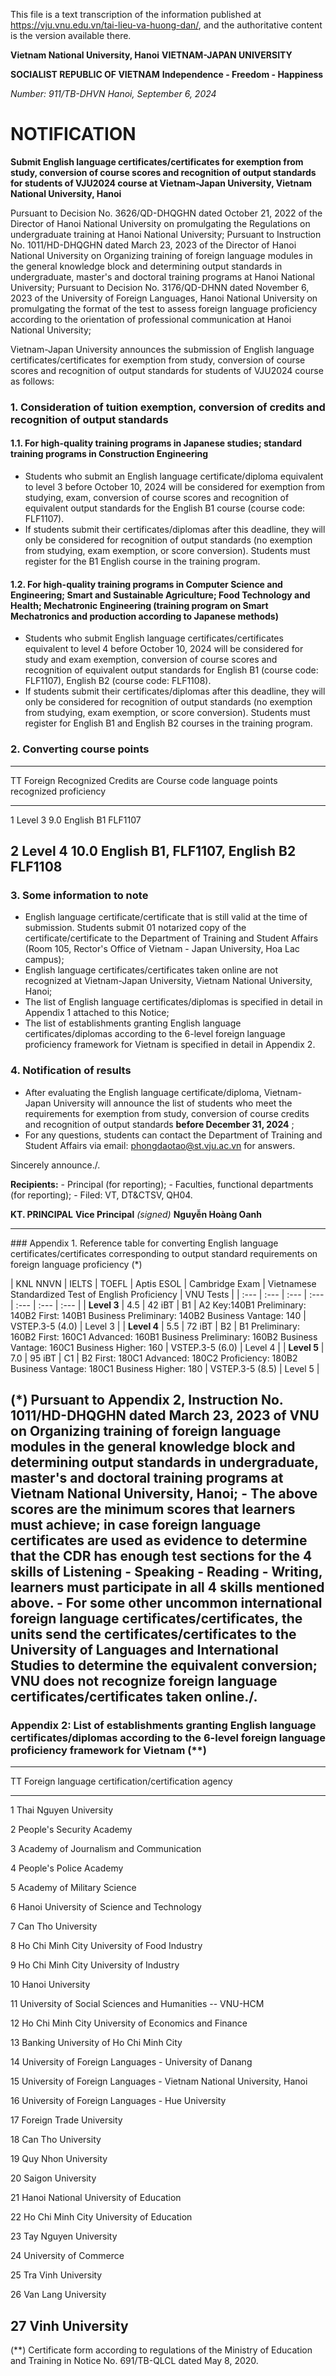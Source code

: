 This file is a text transcription of the information published at https://vju.vnu.edu.vn/tai-lieu-va-huong-dan/, and the authoritative content is the version available there.

**Vietnam National University, Hanoi** **VIETNAM-JAPAN UNIVERSITY**

**SOCIALIST REPUBLIC OF VIETNAM** **Independence - Freedom - Happiness**

*Number: 911/TB-DHVN* *Hanoi, September 6, 2024*

# NOTIFICATION

**Submit English language certificates/certificates for exemption from
study, conversion of course scores and recognition of output standards
for students of VJU2024 course at Vietnam-Japan University, Vietnam
National University, Hanoi**

Pursuant to Decision No. 3626/QD-DHQGHN dated October 21, 2022 of the
Director of Hanoi National University on promulgating the Regulations on
undergraduate training at Hanoi National University; Pursuant to
Instruction No. 1011/HD-DHQGHN dated March 23, 2023 of the Director of
Hanoi National University on Organizing training of foreign language
modules in the general knowledge block and determining output standards
in undergraduate, master\'s and doctoral training programs at Hanoi
National University; Pursuant to Decision No. 3176/QD-DHNN dated
November 6, 2023 of the University of Foreign Languages, Hanoi National
University on promulgating the format of the test to assess foreign
language proficiency according to the orientation of professional
communication at Hanoi National University;

Vietnam-Japan University announces the submission of English language
certificates/certificates for exemption from study, conversion of course
scores and recognition of output standards for students of VJU2024
course as follows:

### 1. Consideration of tuition exemption, conversion of credits and recognition of output standards

#### 1.1. For high-quality training programs in Japanese studies; standard training programs in Construction Engineering

- Students who submit an English language certificate/diploma equivalent
  to level 3 before October 10, 2024 will be considered for exemption
  from studying, exam, conversion of course scores and recognition of
  equivalent output standards for the English B1 course (course code:
  FLF1107).
- If students submit their certificates/diplomas after this deadline,
  they will only be considered for recognition of output standards (no
  exemption from studying, exam exemption, or score conversion).
  Students must register for the B1 English course in the training
  program.

#### 1.2. For high-quality training programs in Computer Science and Engineering; Smart and Sustainable Agriculture; Food Technology and Health; Mechatronic Engineering (training program on Smart Mechatronics and production according to Japanese methods)

- Students who submit English language certificates/certificates
  equivalent to level 4 before October 10, 2024 will be considered for
  study and exam exemption, conversion of course scores and recognition
  of equivalent output standards for English B1 (course code: FLF1107),
  English B2 (course code: FLF1108).
- If students submit their certificates/diplomas after this deadline,
  they will only be considered for recognition of output standards (no
  exemption from studying, exam exemption, or score conversion).
  Students must register for English B1 and English B2 courses in the
  training program.

### 2. Converting course points

  --------------------------------------------------------------
  TT        Foreign       Recognized   Credits are  Course code
            language      points       recognized
            proficiency
  --------- ------------- ------------ ------------ ------------
  1         Level 3       9.0          English B1   FLF1107

  2         Level 4       10.0         English B1,  FLF1107,
                                       English B2   FLF1108
  --------------------------------------------------------------

### 3. Some information to note

- English language certificate/certificate that is still valid at the
  time of submission. Students submit 01 notarized copy of the
  certificate/certificate to the Department of Training and Student
  Affairs (Room 105, Rector\'s Office of Vietnam - Japan University, Hoa
  Lac campus);
- English language certificates/certificates taken online are not
  recognized at Vietnam-Japan University, Vietnam National University,
  Hanoi;
- The list of English language certificates/diplomas is specified in
  detail in Appendix 1 attached to this Notice;
- The list of establishments granting English language
  certificates/diplomas according to the 6-level foreign language
  proficiency framework for Vietnam is specified in detail in Appendix
  2.

### 4. Notification of results

- After evaluating the English language certificate/diploma,
  Vietnam-Japan University will announce the list of students who meet
  the requirements for exemption from study, conversion of course
  credits and recognition of output standards **before December 31,
  2024** ;
- For any questions, students can contact the Department of Training and
  Student Affairs via email: phongdaotao@st.vju.ac.vn for answers.

Sincerely announce./.

**Recipients:** - Principal (for reporting); - Faculties, functional
departments (for reporting); - Filed: VT, DT&CTSV, QH04.

**KT. PRINCIPAL** **Vice Principal** *(signed)* **Nguyễn Hoàng Oanh**

  ----------------------------
  \### Appendix 1. Reference
  table for converting English
  language
  certificates/certificates
  corresponding to output
  standard requirements on
  foreign language proficiency
  (\*)

  \| KNL NNVN \| IELTS \|
  TOEFL \| Aptis ESOL \|
  Cambridge Exam \| Vietnamese
  Standardized Test of English
  Proficiency \| VNU Tests \|
  \| :--- \| :--- \| :--- \|
  :--- \| :--- \| :--- \| :---
  \| \| **Level 3** \| 4.5 \|
  42 iBT \| B1 \| A2 Key:140B1
  Preliminary: 140B2 First:
  140B1 Business Preliminary:
  140B2 Business Vantage: 140
  \| VSTEP.3-5 (4.0) \| Level
  3 \| \| **Level 4** \| 5.5
  \| 72 iBT \| B2 \| B1
  Preliminary: 160B2 First:
  160C1 Advanced: 160B1
  Business Preliminary: 160B2
  Business Vantage: 160C1
  Business Higher: 160 \|
  VSTEP.3-5 (6.0) \| Level 4
  \| \| **Level 5** \| 7.0 \|
  95 iBT \| C1 \| B2 First:
  180C1 Advanced: 180C2
  Proficiency: 180B2 Business
  Vantage: 180C1 Business
  Higher: 180 \| VSTEP.3-5
  (8.5) \| Level 5 \|

  (\*) Pursuant to Appendix 2,
  Instruction No.
  1011/HD-DHQGHN dated March
  23, 2023 of VNU on
  Organizing training of
  foreign language modules in
  the general knowledge block
  and determining output
  standards in undergraduate,
  master\'s and doctoral
  training programs at Vietnam
  National University,
  Hanoi; - The above scores
  are the minimum scores that
  learners must achieve; in
  case foreign language
  certificates are used as
  evidence to determine that
  the CDR has enough test
  sections for the 4 skills of
  Listening - Speaking -
  Reading - Writing, learners
  must participate in all 4
  skills mentioned above. -
  For some other uncommon
  international foreign
  language
  certificates/certificates,
  the units send the
  certificates/certificates to
  the University of Languages
  and International Studies to
  determine the equivalent
  conversion; VNU does not
  recognize foreign language
  certificates/certificates
  taken online./.
  ----------------------------

### Appendix 2: List of establishments granting English language certificates/diplomas according to the 6-level foreign language proficiency framework for Vietnam (\*\*)

  -------------------------------------------------------------
  TT                             Foreign language
                                 certification/certification
                                 agency
  ------------------------------ ------------------------------
  1                              Thai Nguyen University

  2                              People\'s Security Academy

  3                              Academy of Journalism and
                                 Communication

  4                              People\'s Police Academy

  5                              Academy of Military Science

  6                              Hanoi University of Science
                                 and Technology

  7                              Can Tho University

  8                              Ho Chi Minh City University of
                                 Food Industry

  9                              Ho Chi Minh City University of
                                 Industry

  10                             Hanoi University

  11                             University of Social Sciences
                                 and Humanities -- VNU-HCM

  12                             Ho Chi Minh City University of
                                 Economics and Finance

  13                             Banking University of Ho Chi
                                 Minh City

  14                             University of Foreign
                                 Languages - University of
                                 Danang

  15                             University of Foreign
                                 Languages - Vietnam National
                                 University, Hanoi

  16                             University of Foreign
                                 Languages - Hue University

  17                             Foreign Trade University

  18                             Can Tho University

  19                             Quy Nhon University

  20                             Saigon University

  21                             Hanoi National University of
                                 Education

  22                             Ho Chi Minh City University of
                                 Education

  23                             Tay Nguyen University

  24                             University of Commerce

  25                             Tra Vinh University

  26                             Van Lang University

  27                             Vinh University
  -------------------------------------------------------------

(\*\*) Certificate form according to regulations of the Ministry of
Education and Training in Notice No. 691/TB-QLCL dated May 8, 2020.
